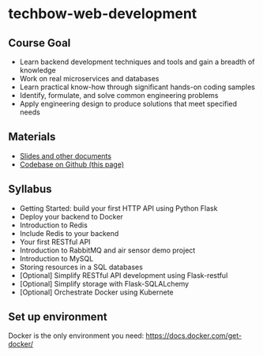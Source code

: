 # techbow-web-development

## Course Goal
 - Learn backend development techniques and tools and gain a breadth of knowledge
 - Work on real microservices and databases
 - Learn practical know-how through significant hands-on coding samples
 - Identify, formulate, and solve common engineering problems
 - Apply engineering design to produce solutions that meet specified needs

## Materials
 - [Slides and other documents](https://drive.google.com/drive/u/1/folders/1Onii4gx7GAqEvbc-CKbQSsYs0qaRCklK?usp=sharing)
 - [Codebase on Github (this page)](https://github.com/asiawildboar/techbow-web-development)
 
## Syllabus
 - Getting Started: build your first HTTP API using Python Flask
 - Deploy your backend to Docker
 - Introduction to Redis
 - Include Redis to your backend
 - Your first RESTful API
 - Introduction to RabbitMQ and air sensor demo project
 - Introduction to MySQL
 - Storing resources in a SQL databases
 - [Optional] Simplify RESTful API development using Flask-restful
 - [Optional] Simplify storage with Flask-SQLALchemy
 - [Optional] Orchestrate Docker using Kubernete

## Set up environment
Docker is the only environment you need: https://docs.docker.com/get-docker/
